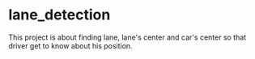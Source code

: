 # lane_detection

This project is about finding lane, lane's center
and car's center so that driver get to know about his position.
